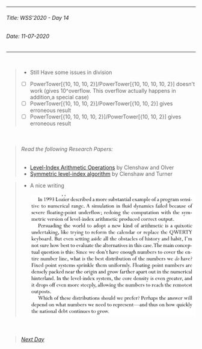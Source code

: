 ----------
###### Title: WSS'2020 - Day 14
###### Date: 11-07-2020
----------
&nbsp;



> - Still Have some issues in division
> - [ ] PowerTower[{10, 10, 10, 2}]/PowerTower[{10, 10, 10, 10, 2}] doesn't work (gives 10^overflow. This overflow actually happens in addition,a special case)
> - [ ] PowerTower[{10, 10, 10, 2}]/PowerTower[{10, 10, 2}] gives erroneous result 
> - [ ] PowerTower[{10, 10, 10, 10, 2}]/PowerTower[{10, 10, 2}] gives erroneous result

&nbsp;
&nbsp;
> ###### Read the following Research Papers: 
> - [Level-Index Arithmetic Operations](2157569.pdf) by Clenshaw and Olver
> - [Symmetric level-index algorithm](8-4-517.pdf) by Clenshaw and Turner

> - A nice writing\
\
![On LIA](Screenshot_2020-07-12.png)

&nbsp;
> ###### [Next Day](Day15.md)

